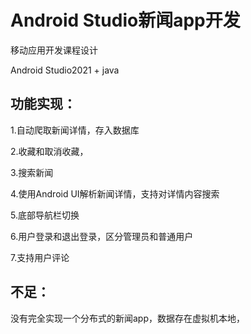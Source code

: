 # Android Studio新闻app开发 
移动应用开发课程设计

Android Studio2021 + java

## 功能实现：

1.自动爬取新闻详情，存入数据库

2.收藏和取消收藏，

3.搜索新闻

4.使用Android UI解析新闻详情，支持对详情内容搜索

5.底部导航栏切换

6.用户登录和退出登录，区分管理员和普通用户

7.支持用户评论

## 不足：

没有完全实现一个分布式的新闻app，数据存在虚拟机本地，
